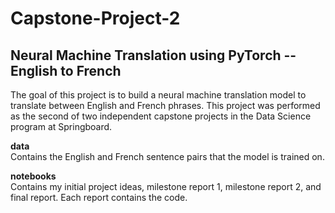 # Capstone-Project-2

## Neural Machine Translation using PyTorch -- English to French

The goal of this project is to build a neural machine translation model to translate between English and French phrases. This project was performed as the second of two independent capstone projects in the Data Science program at Springboard. 

**data**  
Contains the English and French sentence pairs that the model is trained on.

**notebooks**  
Contains my initial project ideas, milestone report 1, milestone report 2, and final report. Each report contains the code.
